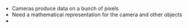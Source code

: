 - Cameras produce data on a bunch of pixels
- Need a mathematical representation for the camera and other objects
- 